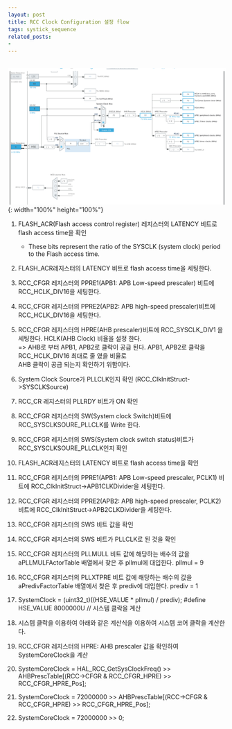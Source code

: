 ```yaml
---
layout: post
title: RCC Clock Configuration 설정 flow
tags: systick_sequence
related_posts:
- 
---
```


<br />![clock_setting](/assets/img/blog/clock_setting.png){: width="100%" height="100%"}

1. FLASH_ACR(Flash access control register) 레지스터의 LATENCY 비트로  flash access time을 확인
   - These bits represent the ratio of the SYSCLK (system clock) period to the Flash access time.

2. FLASH_ACR레지스터의 LATENCY 비트로 flash access time을 세팅한다.

3. RCC_CFGR 레지스터의 PPRE1(APB1: APB Low-speed prescaler) 비트에 RCC_HCLK_DIV16을 세팅한다.

4. RCC_CFGR 레지스터의 PPRE2(APB2: APB high-speed prescaler)비트에 RCC_HCLK_DIV16을 세팅한다.

5. RCC_CFGR 레지스터의 HPRE(AHB prescaler)비트에 RCC_SYSCLK_DIV1 을 세팅한다. HCLK(AHB Clock) 비율을 설정 한다.
<br />   => AHB로 부터 APB1, APB2로 클락이 공급 된다. APB1, APB2로 클락을 RCC_HCLK_DIV16 최대로 줄 였을 비율로 
<br />      AHB 클락이 공급 되는지 확인하기 위함이다.

6. System Clock Source가 PLLCLK인지 확인 (RCC_ClkInitStruct->SYSCLKSource)

7. RCC_CR 레지스터의 PLLRDY 비트가  ON 확인

8. RCC_CFGR  레지스터의 SW(System clock Switch)비트에  RCC_SYSCLKSOURE_PLLCLK를 Write 한다.

9. RCC_CFGR  레지스터의 SWS(System clock switch status)비트가  RCC_SYSCLKSOURE_PLLCLK인지 확인

10. FLASH_ACR레지스터의 LATENCY 비트로  flash access time을 확인

11. RCC_CFGR 레지스터의 PPRE1(APB1: APB Low-speed prescaler, PCLK1) 비트에 RCC_ClkInitStruct->APB1CLKDivider을 세팅한다.

12. RCC_CFGR 레지스터의 PPRE2(APB2: APB high-speed prescaler, PCLK2)비트에 RCC_ClkInitStruct->APB2CLKDivider을 세팅한다.

13. RCC_CFGR 레지스터의 SWS 비트 값을 확인

14. RCC_CFGR 레지스터의 SWS 비트가 PLLCLK로 된 것을 확인

15. RCC_CFGR 레지스터의 PLLMULL 비트 값에 해당하는 배수의 값을 aPLLMULFActorTable 배열에서 찾은 후 pllmul에 대입한다. pllmul = 9

16. RCC_CFGR 레지스터의 PLLXTPRE 비트 값에 해당하는 배수의 값을 aPredivFactorTable 배열에서 찾은 후 prediv에 대입한다. prediv = 1

17. SystemClock  = (uint32_t)((HSE_VALUE  * pllmul) / prediv);   #define HSE_VALUE    8000000U  // 시스템 클락을 계산

18. 시스템 클락을 이용하여 아래와 같은 계산식을 이용하여 시스템 코어 클락을 계산한다.

19. RCC_CFGR 레지스터의  HPRE: AHB prescaler 값을 확인하여 SystemCoreClock을 계산

20. SystemCoreClock = HAL_RCC_GetSysClockFreq() >> AHBPrescTable[(RCC->CFGR & RCC_CFGR_HPRE) >> RCC_CFGR_HPRE_Pos];

21. SystemCoreClock = 72000000 >> AHBPrescTable[(RCC->CFGR & RCC_CFGR_HPRE) >> RCC_CFGR_HPRE_Pos];

22. SystemCoreClock = 72000000 >> 0;








